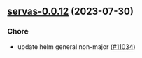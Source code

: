 

## [servas-0.0.12](https://github.com/truecharts/charts/compare/servas-0.0.11...servas-0.0.12) (2023-07-30)

### Chore

- update helm general non-major ([#11034](https://github.com/truecharts/charts/issues/11034))
  
  